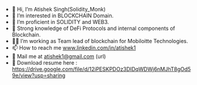 - 👋 Hi, I’m Atishek Singh(Solidity_Monk)
- 👀 I’m interested in BLOCKCHAIN Domain. 
- 🌱 I’m proficient in SOLIDITY and WEB3. 
- 💪 Strong knowledge of DeFi Protocols and internal components of Blockchain. 
- 👨‍💻 I’m working as Team lead of blockchain for Mobiloitte Technologies.
- 📫 How to reach me www.linkedin.com/in/atishek1
- 📧 Mail me at atishek1@gmail.com (url)
- :page_facing_up:   Download resume here : https://drive.google.com/file/d/12iPESKPDOz3DIDqWDWj6nMJhT8gOd59e/view?usp=sharing

<!---
atisheksingh/atisheksingh is a ✨ special ✨ repository because its `README.md` (this file) appears on your GitHub profile.
You can click the Preview link to take a look at your changes.
--->
